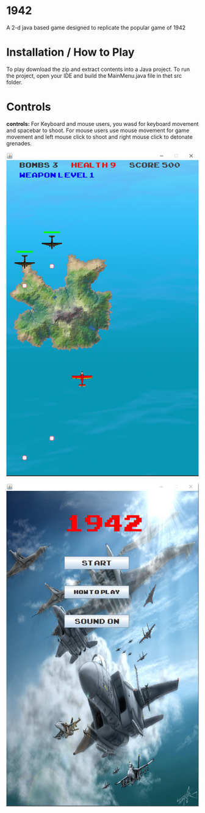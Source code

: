 # 1942
A 2-d java based game designed to replicate the popular game of 1942

# Installation / How to Play
To play download the zip and extract contents into a Java project. To run the project, open your IDE and build the MainMenu.java file in thet src folder.

# Controls

**controls:** 
For Keyboard and mouse users, you wasd for keyboard movement and spacebar to shoot.
For mouse users use mouse movement for game movement and left mouse click to shoot and right mouse click to detonate grenades.

![Image description](Capture1.PNG)

![Image description](Capture.PNG)
